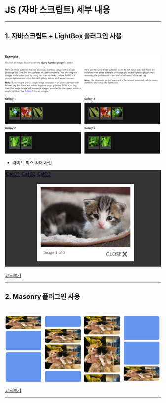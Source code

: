 # JS (자바 스크립트) 세부 내용

---------------------------------
## 1. 자바스크립트 + LightBox 플러그인 사용 

<br>

<kbd>![라이트박스 사진](https://github.com/guemin96/StudyHtml/blob/main/03_Javascript/%EC%82%AC%EC%A7%84/1.PNG)<br></kbd>

- 라이트 박스 확대 사진

<kbd>![라이트박스 사진](https://github.com/guemin96/StudyHtml/blob/main/03_Javascript/%EC%82%AC%EC%A7%84/3.PNG)<br></kbd>


[코드보기](https://github.com/guemin96/StudyHtml/blob/main/03_Javascript/index.html)

---------------------------------

## 2. Masonry 플러그인 사용 

<br>

<kbd>![Masonry 사진](https://github.com/guemin96/StudyHtml/blob/main/03_Javascript/%EC%82%AC%EC%A7%84/2.PNG)<br></kbd>


[코드보기](https://github.com/guemin96/StudyHtml/blob/main/03_Javascript/jquery_gridlayout_test.html)

---------------------------------

